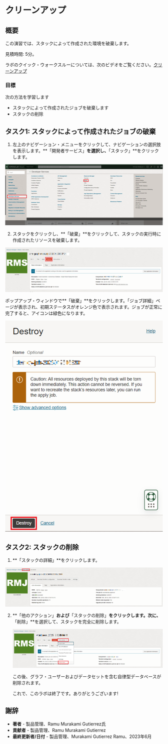 # クリーンアップ

## 概要

この演習では、スタックによって作成された環境を破棄します。

見積時間: 5分。

ラボのクイック・ウォークスルーについては、次のビデオをご覧ください。[クリーンアップ](videohub:1_uf4pv1t0)

### 目標

次の方法を学習します

*   スタックによって作成されたジョブを破棄します
*   スタックの削除

## タスク1: スタックによって作成されたジョブの破棄

1.  左上のナビゲーション・メニューをクリックして、ナビゲーションの選択肢を表示します。**「開発者サービス」**を選択し、**「スタック」**をクリックします。

![OCIナビゲーション・メニューでスタックにアクセスする方法のステップ](./images/stack-in-oci.png)

2.  スタックをクリックし、**「破棄」**をクリックして、スタックの実行時に作成されたリソースを破棄します。

![スタックを破棄する方法を示します](./images/destroy-stack.png)

ポップアップ・ウィンドウで**「破棄」**をクリックします。「ジョブ詳細」ページが表示され、初期ステータスがオレンジ色で表示されます。ジョブが正常に完了すると、アイコンは緑色になります。

![スタック最終ステップを破棄する方法を示します](./images/destroy-final.png)

## タスク2: スタックの削除

1.  **「スタックの詳細」**をクリックします。

![スタックの詳細に戻る方法](./images/stack-details.png)

2.  **「他のアクション」**および**「スタックの削除」**をクリックします。次に、**「削除」**を選択して、スタックを完全に削除します。
    
    ![スタックの削除手順](./images/delete-stack.png)
    
    この後、グラフ・ユーザーおよびデータセットを含む自律型データベースが削除されます。
    
    これで、このラボは終了です。ありがとうございます!
    

## 謝辞

*   **著者** - 製品管理、Ramu Murakami Gutierrez氏
*   **貢献者** - 製品管理、Ramu Murakami Gutierrez
*   **最終更新者/日付** - 製品管理、Murakami Gutierrez Ramu、2023年6月